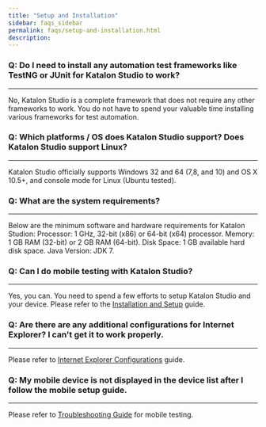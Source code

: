 ```yaml
---
title: "Setup and Installation"
sidebar: faqs_sidebar
permalink: faqs/setup-and-installation.html
description:
---
```

### Q: Do I need to install any automation test frameworks like TestNG or JUnit for Katalon Studio to work?
-------------------------------------------------------------------------------------------------------

No, Katalon Studio is a complete framework that does not require any other frameworks to work. You do not have to spend your valuable time installing various frameworks for test automation.

### Q: Which platforms / OS does Katalon Studio support? Does Katalon Studio support Linux? 
----------------------------------------------------------------------------------------

Katalon Studio officially supports Windows 32 and 64 (7,8, and 10) and OS X 10.5+, and console mode for Linux (Ubuntu tested).

### Q: What are the system requirements? 
-----------------------------------------

Below are the minimum software and hardware requirements for Katalon Studion: Processor: 1 GHz, 32-bit (x86) or 64-bit (x64) processor. Memory: 1 GB RAM (32-bit) or 2 GB RAM (64-bit). Disk Space: 1 GB available hard disk space. Java Version: JDK 7.

### Q: Can I do mobile testing with Katalon Studio? 
-------------------------------------------------

Yes, you can. You need to spend a few efforts to setup Katalon Studio and your device. Please refer to the [Installation and Setup](https://docs.katalon.com/katalon-studio/tutorials/install_setup_katalon_studio.html) guide.

### Q: Are there are any additional configurations for Internet Explorer? I can't get it to work properly. 
-----------------------------------------------------------------------------------------------------------

Please refer to [Internet Explorer Configurations](/display/KD/Internet+Explorer+Configurations) guide.

### Q: My mobile device is not displayed in the device list after I follow the mobile setup guide.
---------------------------------------------------------------------------------------------------

Please refer to [Troubleshooting Guide](/display/KD/Troubleshooting+automated+mobile+testing) for mobile testing.
